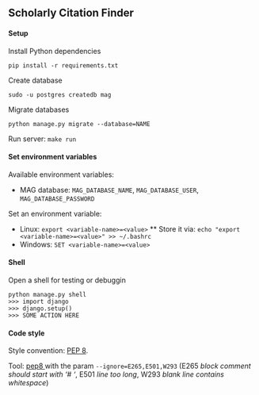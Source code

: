 ## Scholarly Citation Finder

#### Setup

Install Python dependencies
```
pip install -r requirements.txt
```

Create database
```
sudo -u postgres createdb mag
```

Migrate databases
```
python manage.py migrate --database=NAME
```

Run server: `make run`

#### Set environment variables

Available environment variables:
* MAG database: `MAG_DATABASE_NAME`, `MAG_DATABASE_USER`, `MAG_DATABASE_PASSWORD`

Set an environment variable:
* Linux: `export <variable-name>=<value>`
** Store it via: `echo "export <variable-name>=<value>" >> ~/.bashrc`
* Windows: `SET <variable-name>=<value>`

#### Shell

Open a shell for testing or debuggin
```
python manage.py shell
>>> import django
>>> django.setup()
>>> SOME ACTION HERE
```

#### Code style
 
Style convention: [PEP 8](https://www.python.org/dev/peps/pep-0008/).

Tool: [pep8 ](https://pypi.python.org/pypi/pep8) with the param `--ignore=E265,E501,W293` (E265 _block comment should start with ‘# ‘_, E501 _line too long_, W293 _blank line contains whitespace_)